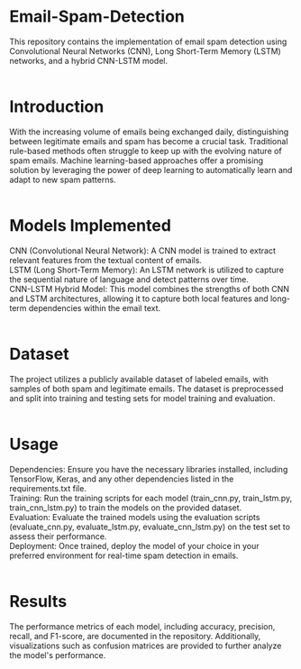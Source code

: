 # Email-Spam-Detection
This repository contains the implementation of email spam detection using Convolutional Neural Networks (CNN), Long Short-Term Memory (LSTM) networks, and a hybrid CNN-LSTM model.<br> <br>

# Introduction
With the increasing volume of emails being exchanged daily, distinguishing between legitimate emails and spam has become a crucial task. Traditional rule-based methods often struggle to keep up with the evolving nature of spam emails. Machine learning-based approaches offer a promising solution by leveraging the power of deep learning to automatically learn and adapt to new spam patterns.<br><br>

# Models Implemented
CNN (Convolutional Neural Network): A CNN model is trained to extract relevant features from the textual content of emails.<br>
LSTM (Long Short-Term Memory): An LSTM network is utilized to capture the sequential nature of language and detect patterns over time.<br>
CNN-LSTM Hybrid Model: This model combines the strengths of both CNN and LSTM architectures, allowing it to capture both local features and long-term dependencies within the email text.<br><br>
# Dataset
The project utilizes a publicly available dataset of labeled emails, with samples of both spam and legitimate emails. The dataset is preprocessed and split into training and testing sets for model training and evaluation.<br><br>

# Usage
Dependencies: Ensure you have the necessary libraries installed, including TensorFlow, Keras, and any other dependencies listed in the requirements.txt file.<br>
Training: Run the training scripts for each model (train_cnn.py, train_lstm.py, train_cnn_lstm.py) to train the models on the provided dataset.<br>
Evaluation: Evaluate the trained models using the evaluation scripts (evaluate_cnn.py, evaluate_lstm.py, evaluate_cnn_lstm.py) on the test set to assess their performance.<br>
Deployment: Once trained, deploy the model of your choice in your preferred environment for real-time spam detection in emails.<br><br>

# Results
The performance metrics of each model, including accuracy, precision, recall, and F1-score, are documented in the repository. Additionally, visualizations such as confusion matrices are provided to further analyze the model's performance.
